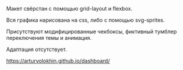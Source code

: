 Макет свёрстан с помощью grid-layout и flexbox.

Вся графика нарисована на css, либо c помощью svg-sprites. 

Присутствуют модифицированные чекбоксы, фиктивный тумблер переключения темы и анимация. 

Адаптация отсутствует. 

https://arturvolokhin.github.io/dashboard/
              
